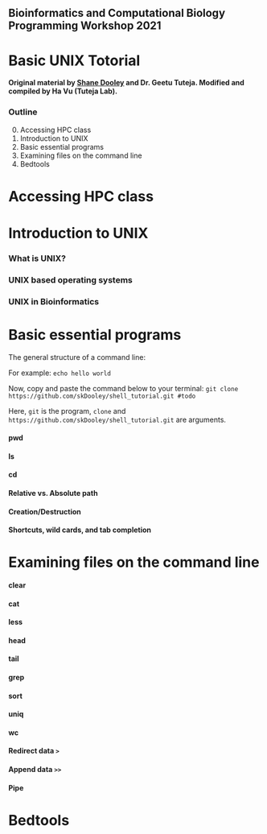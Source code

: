 ## Bioinformatics and Computational Biology Programming Workshop 2021
# Basic UNIX Totorial

**Original material by [Shane Dooley](https://github.com/skDooley/shell_tutorial) and Dr. Geetu Tuteja.
Modified and compiled by Ha Vu (Tuteja Lab).**

### Outline
0. Accessing HPC class
1. Introduction to UNIX
2. Basic essential programs
3. Examining files on the command line
4. Bedtools

# Accessing HPC class
# Introduction to UNIX
### What is UNIX?
### UNIX based operating systems
### UNIX in Bioinformatics
# Basic essential programs
<p>The general structure of a command line: </p>

For example:
    `echo hello world`
    
Now, copy and paste the command below to your terminal: 
`git clone https://github.com/skDooley/shell_tutorial.git #todo`

Here, `git` is the program, `clone` and `https://github.com/skDooley/shell_tutorial.git` are arguments.

#### pwd
#### ls
#### cd
#### Relative vs. Absolute path
#### Creation/Destruction
#### Shortcuts, wild cards, and tab completion

# Examining files on the command line
#### clear
#### cat
#### less
#### head
#### tail
#### grep
#### sort
#### uniq
#### wc
#### Redirect data `>`
#### Append data `>>`
#### Pipe

# Bedtools
